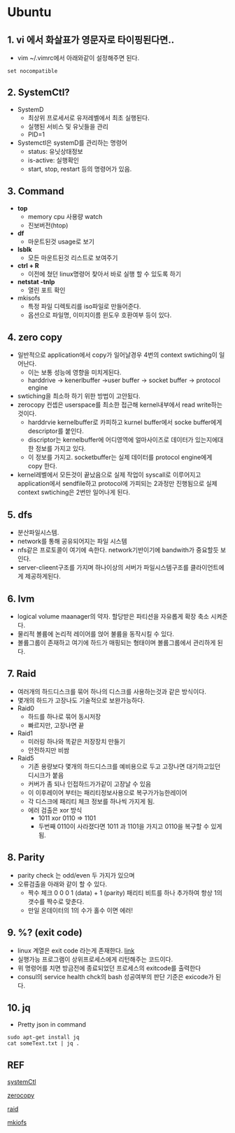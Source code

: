 # Ubuntu

## 1. vi 에서 화살표가 영문자로 타이핑된다면..

* vim ~/.vimrc에서 아래와같이 설정해주면 된다.

~~~ 
set nocompatible 
~~~



## 2. SystemCtl?

* SystemD
  * 최상위 프로세서로 유저레벨에서 최초 실행된다.
  * 실행된 서비스 및 유닛들을 관리
  * PID=1
* Systemctl은 systemD를 관리하는 명령어
  * status: 유닛상태정보
  * is-active: 실행확인
  * start, stop, restart 등의 명령어가 있음.



## 3. Command

* **top**
  - memory cpu 사용량 watch
  - 진보버전(htop)
* **df**
  - 마운트된것 usage로 보기
* **lsblk** 
  - 모든 마운트된것 리스트로 보여주기
* **ctrl + R**
  - 이전에 쳤던 linux명령어 찾아서 바로 실행 할 수 있도록 하기
* **netstat -tnlp**
  * 열린 포트 확인
* mkisofs
  * 특정 파일 디렉토리를 iso파일로 만들어준다. 
  * 옵션으로 파일명, 이미지이름 윈도우 호환여부 등이 있다.



## 4. zero copy

* 일반적으로 application에서 copy가 일어날경우 4번의 context swtiching이 일어난다. 
  * 이는 보통 성능에 영향을 미치게된다.
  * harddrive -> kenerlbuffer ->user buffer -> socket buffer -> protocol engine 
* swtiching을 최소하 하기 위한 방법이 고안됬다.
* zerocopy 컨셉은 userspace를 최소한 접근해 kernel내부에서 read write하는 것이다.
  * harddrvie kernelbuffer로 카피하고 kurnel buffer에서 socke buffer에게 descriptor를 붙인다.
  * discriptor는 kernelbuffer에 어디영역에 얼마사이즈로 데이터가 있는지에대한 정보를 가지고 있다.
  * 이 정보를 가지고. socketbuffer는 실제 데이터를 protocol engine에게 copy 한다.
* kernel레벨에서 모든것이 끝났음으로 실제 작업이 syscall로 이루어지고 application에서 sendfile하고 protocol에 가피되는 2과정만 진행됨으로 실제 context swtiching은 2번만 일어나게 된다.



## 5. dfs

* 분산파일시스템. 
* network를 통해 공유되어지는 파일 시스템
* nfs같은 프로토콜이 여기에 속한다. network기반이기에 bandwith가 중요할듯 보인다. 
* server-clieent구조를 가지며 하나이상의 서버가 파일시스템구조를 클라이언트에게 제공하게된다.



## 6. lvm

* logical volume maanager의 약자. 할당받은 파티션을 자유롭게 확장 축소 시켜준다.
* 물리적 볼륨에 논리적 레이어를 얹어 불륨을 동작시킬 수 있다.
* 볼륨그룹이 존재하고 여기에 하드가 매핑되는 형태이며 볼륨그룹에서 관리하게 된다.



## 7. Raid

* 여러개의 하드디스크를 묶어 하나의 디스크를 사용하는것과 같은 방식이다.
* 몇개의 하드가 고장나도 기술적으로 보완가능하다.
* Raid0
  * 하드를 하나로 묶어 동시저장
  * 빠르지만, 고장나면 끝
* Raid1
  * 미러링 하나와 똑같은 저장장치 만들기
  * 안전하지만 비쌈
* Raid5
  * 기존 용량보다 몇개의 하드디스크를 예비용으로 두고 고장나면 대기하고있던 디시크가 붙음
  * 커버가 좀 되나 인접하드가가같이 고장날 수 있음
  * 이 이후레이어 부터는 패리티정보사용으로 복구가가능한레이어
  * 각 디스크에 패리티 체크 정보를 하나씩 가지게 됨.
  * 에러 검출은 xor 방식
    *  1011 xor 0110 => 1101  
    * 두번째  0110이 사라졌다면 1011 과 1101을 가지고 0110을 복구할 수 있게됨. 



## 8. Parity 

* parity check 는 odd/even 두 가지가 있으며
* 오류검출을 아래와 같이 할 수 있다.
  * 짝수 체크 0 0 0 1 (data) + 1 (parity)  패리티 비트를 하나 추가하여 항상 1의 갯수를 짝수로 맞춘다. 
  * 만일 온데이터의  1의 수가 홀수 이면  에러!


## 9. %? (exit code)
* linux 계열은 exit code 라는게 존재한다. [link](https://www.tldp.org/LDP/abs/html/exitcodes.html)
* 실행가능 프로그램이 상위프로세스에게 리턴해주는 코드이다. 
* 위 명령어를 치면 방금전에 종료되었던 프로세스의 exitcode를 출력한다
* consul의 service health chck의 bash 성공여부의 판단 기준은 exicode가 된다. 

## 10. jq 
* Pretty json in command

~~~
sudo apt-get install jq
cat someText.txt | jq .
~~~

## REF

[systemCtl](http://haker.tistory.com/51)

[zerocopy](https://www.linuxjournal.com/article/6345)

[raid](https://jerrystyle.tistory.com/56)

[mkiofs](https://idchowto.com/?p=8294)

